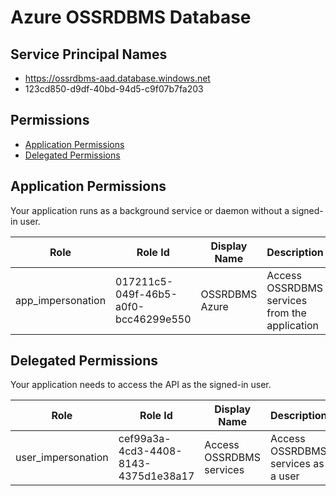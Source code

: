 # Azure OSSRDBMS Database
## Service Principal Names
- https://ossrdbms-aad.database.windows.net
- 123cd850-d9df-40bd-94d5-c9f07b7fa203

 ## Permissions
- [Application Permissions](#application-permissions)
- [Delegated Permissions](#delegated-permissions)

## Application Permissions
Your application runs as a background service or daemon without a signed-in user.

| Role | Role Id | Display Name | Description |
|---|---|---|---|
| app_impersonation | 017211c5-049f-46b5-a0f0-bcc46299e550 | OSSRDBMS Azure | Access OSSRDBMS services from the application |

## Delegated Permissions
Your application needs to access the API as the signed-in user. 

| Role | Role Id | Display Name | Description |
|---|---|---|---|
| user_impersonation | cef99a3a-4cd3-4408-8143-4375d1e38a17 | Access OSSRDBMS services | Access OSSRDBMS services as a user |

